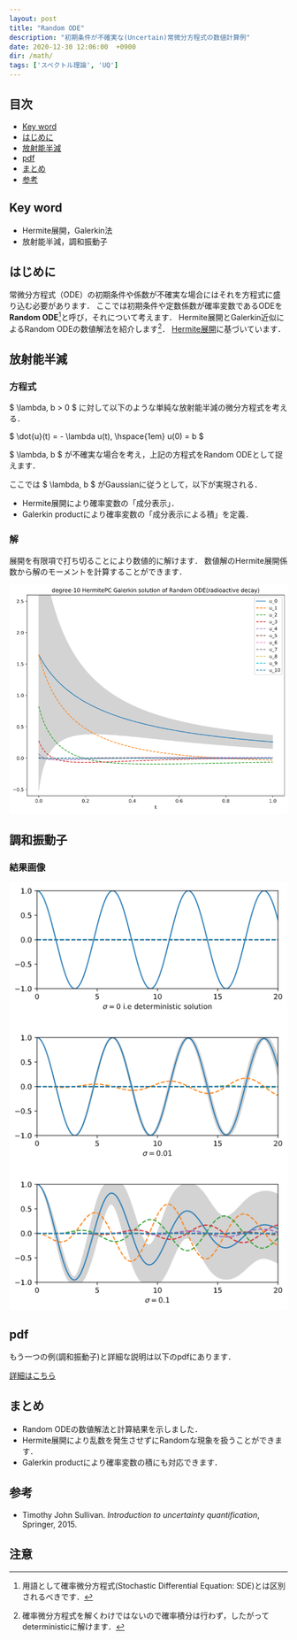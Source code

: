 ```yaml
---
layout: post
title: "Random ODE"
description: "初期条件が不確実な(Uncertain)常微分方程式の数値計算例"
date: 2020-12-30 12:06:00  +0900
dir: /math/
tags: ['スペクトル理論', 'UQ']
---
```


## 目次
- [Key word](#key-word)
- [はじめに](#はじめに)
- [放射能半減](#放射能半減)
- [pdf](#pdf)
- [まとめ](#まとめ)
- [参考](#参考)

## Key word
- Hermite展開，Galerkin法
- 放射能半減，調和振動子

## はじめに
常微分方程式（ODE）の初期条件や係数が不確実な場合にはそれを方程式に盛り込む必要があります．
ここでは初期条件や定数係数が確率変数であるODEを**Random ODE**[^random_ode]と呼び，それについて考えます．
Hermite展開とGalerkin近似によるRandom ODEの数値解法を紹介します[^stochatic_sol]．
[Hermite展開](/math/2020/11/01/winner-hermite-expansion.html)に基づいています．

## 放射能半減

### 方程式
$ \lambda, b > 0 $ に対して以下のような単純な放射能半減の微分方程式を考える．

$ \dot{u}(t) = - \lambda u(t), \hspace{1em} u(0) = b $

$ \lambda, b $ が不確実な場合を考え，上記の方程式をRandom ODEとして捉えます．

ここでは $ \lambda, b $ がGaussianに従うとして，以下が実現される．
- Hermite展開により確率変数の「成分表示」．
- Galerkin productにより確率変数の「成分表示による積」を定義．

### 解
展開を有限項で打ち切ることにより数値的に解けます．
数値解のHermite展開係数から解のモーメントを計算することができます．

![Random Radioactive](/assets/img/math/radioactive_random_ode.png)

## 調和振動子
### 結果画像
![Random Harmonic Oscillator](/assets/img/math/harmonic_oscillator_random_ode.png)

## pdf
もう一つの例(調和振動子)と詳細な説明は以下のpdfにあります．

[詳細はこちら](/math/pdf/chapter12.pdf)

## まとめ
- Random ODEの数値解法と計算結果を示しました．
- Hermite展開により乱数を発生させずにRandomな現象を扱うことができます．
- Galerkin productにより確率変数の積にも対応できます．

## 参考
- Timothy John Sullivan. *Introduction to uncertainty quantification*, Springer, 2015.

## 注意
[^random_ode]: 用語として確率微分方程式(Stochastic Differential Equation: SDE)とは区別されるべきです．
[^stochatic_sol]: 確率微分方程式を解くわけではないので確率積分は行わず，したがってdeterministicに解けます．

